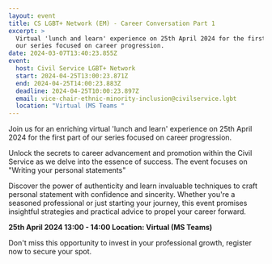 ```yaml
---
layout: event
title: CS LGBT+ Network (EM) - Career Conversation Part 1
excerpt: >
  Virtual 'lunch and learn' experience on 25th April 2024 for the first part of
  our series focused on career progression. 
date: 2024-03-07T13:40:23.855Z
event:
  host: Civil Service LGBT+ Network
  start: 2024-04-25T13:00:23.871Z
  end: 2024-04-25T14:00:23.883Z
  deadline: 2024-04-25T10:00:23.897Z
  email: vice-chair-ethnic-minority-inclusion@civilservice.lgbt
  location: "Virtual (MS Teams "
---
```

Join us for an enriching virtual 'lunch and learn' experience on 25th April 2024 for the first part of our series focused on career progression. 

Unlock the secrets to career advancement and promotion within the Civil Service as we delve into the essence of success. The event focuses on "Writing your personal statements" 

Discover the power of authenticity and learn invaluable techniques to craft personal statement with confidence and sincerity. Whether you're a seasoned professional or just starting your journey, this event promises insightful strategies and practical advice to propel your career forward.

**25th April 2024 
13:00 - 14:00
Location:  Virtual (MS Teams)**


Don't miss this opportunity to invest in your professional growth, register now to secure your spot.